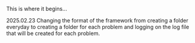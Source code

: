 This is where it begins...

2025.02.23
Changing the format of the framework from creating a folder everyday to creating a folder for each problem and logging on the log file that will be created for each problem.